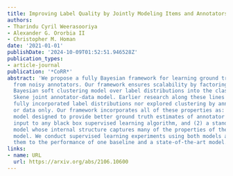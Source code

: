 ```yaml
---
title: Improving Label Quality by Jointly Modeling Items and Annotators
authors:
- Tharindu Cyril Weerasooriya
- Alexander G. Ororbia II
- Christopher M. Homan
date: '2021-01-01'
publishDate: '2024-10-09T01:52:51.946528Z'
publication_types:
- article-journal
publication: '*CoRR*'
abstract: 'We propose a fully Bayesian framework for learning ground truth labels
  from noisy annotators. Our framework ensures scalability by factoring a generative,
  Bayesian soft clustering model over label distributions into the classic David and
  Skene joint annotator-data model. Earlier research along these lines has neither
  fully incorporated label distributions nor explored clustering by annotators only
  or data only. Our framework incorporates all of these properties as: (1) a graphical
  model designed to provide better ground truth estimates of annotator responses as
  input to any black box supervised learning algorithm, and (2) a standalone neural
  model whose internal structure captures many of the properties of the graphical
  model. We conduct supervised learning experiments using both models and compare
  them to the performance of one baseline and a state-of-the-art model.'
links:
- name: URL
  url: https://arxiv.org/abs/2106.10600
---
```

